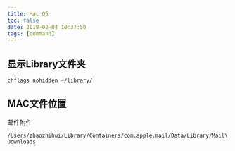 ```yaml
---
title: Mac OS
toc: false
date: 2018-02-04 10:37:50
tags: [command]
---
```



## 显示Library文件夹
```
chflags nohidden ~/library/
```

## MAC文件位置
邮件附件

```
/Users/zhaozhihui/Library/Containers/com.apple.mail/Data/Library/Mail\ Downloads
```
